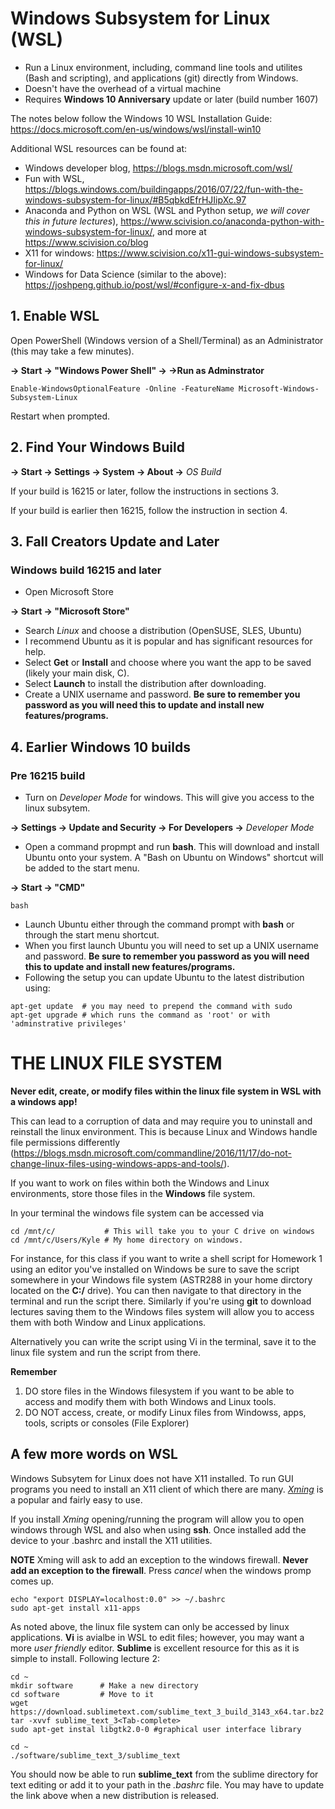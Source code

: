 # Windows Subsystem for Linux (WSL)


- Run a Linux environment, including, command line tools and utilites (Bash and scripting), and applications (git) directly from Windows. 
- Doesn't have the overhead of a virtual machine
- Requires **Windows 10 Anniversary** update or later (build number 1607) 

The notes below follow the Windows 10 WSL Installation Guide: 
https://docs.microsoft.com/en-us/windows/wsl/install-win10

Additional WSL resources can be found at:
- Windows developer blog, https://blogs.msdn.microsoft.com/wsl/
- Fun with WSL, https://blogs.windows.com/buildingapps/2016/07/22/fun-with-the-windows-subsystem-for-linux/#B5qbkdEfrHJIipXc.97
- Anaconda and Python on WSL (WSL and Python setup, *we will cover this in future lectures*), https://www.scivision.co/anaconda-python-with-windows-subsystem-for-linux/, and more at https://www.scivision.co/blog
- X11 for windows: https://www.scivision.co/x11-gui-windows-subsystem-for-linux/
- Windows for Data Science (similar to the above): https://joshpeng.github.io/post/wsl/#configure-x-and-fix-dbus


## 1. Enable WSL

Open PowerShell (Windows version of a Shell/Terminal) as an Administrator (this may take a few minutes). 

**-> Start -> "Windows Power Shell" -> <Right Click> ->Run as Adminstrator**

```
Enable-WindowsOptionalFeature -Online -FeatureName Microsoft-Windows-Subsystem-Linux
```
Restart when prompted.

## 2. Find Your Windows Build

**-> Start -> Settings -> System -> About ->** *OS Build*

If your build is 16215 or later, follow the instructions in sections 3. 

If your build is earlier then 16215, follow the instruction in section 4.  


## 3. Fall Creators Update and Later 

### Windows build 16215 and later
- Open Microsoft Store 

**-> Start -> "Microsoft Store"**

- Search *Linux* and choose a distribution (OpenSUSE, SLES, Ubuntu)
- I recommend Ubuntu as it is popular and has significant resources for help. 
- Select **Get** or **Install** and choose where you want the app to be saved (likely your main disk, C).
- Select **Launch** to install the distribution after downloading.
- Create a UNIX username and password. **Be sure to remember you password as you will need this to update and install new features/programs.**


## 4. Earlier Windows 10 builds 

### Pre 16215 build

- Turn on *Developer Mode* for windows. This will give you access to the linux subsytem.

**-> Settings -> Update and Security -> For Developers ->** *Developer Mode*

- Open a command propmpt and run **bash**. This will download and install Ubuntu onto your system. A "Bash on Ubuntu on Windows" shortcut will be added to the start menu. 

**-> Start -> "CMD"**
```
bash
```
- Launch Ubuntu either through the command prompt with **bash** or through the start menu shortcut. 
- When you first launch Ubuntu you will need to set up a UNIX username and password. **Be sure to remember you password as you will need this to update and install new features/programs.**
- Following the setup you can update Ubuntu to the latest distribution using:
```
apt-get update  # you may need to prepend the command with sudo
apt-get upgrade # which runs the command as 'root' or with 'adminstrative privileges' 
```

# THE LINUX FILE SYSTEM

**Never edit, create, or modify files within the linux file system in WSL with a windows app!**

This can lead to a corruption of data and may require you to uninstall and reinstall the linux environment. This is because Linux and Windows handle file permissions differently (https://blogs.msdn.microsoft.com/commandline/2016/11/17/do-not-change-linux-files-using-windows-apps-and-tools/).

If you want to work on files within both the Windows and Linux environments, store those files in the **Windows** file system. 

In your terminal the windows file system can be accessed via
```
cd /mnt/c/           # This will take you to your C drive on windows
cd /mnt/c/Users/Kyle # My home directory on windows. 
```  

For instance, for this class if you want to write a shell script for Homework 1 using an editor you've installed on Windows be sure to save the script somewhere in your Windows file system (ASTR288 in your home dirctory located on the **C:/** drive). You can then navigate to that directory in the terminal and run the script there. Similarly if you're using **git** to download lectures saving them to the Windows files system will allow you to access them with both Window and Linux applications.

Alternatively you can write the script using Vi in the terminal, save it to the linux file system and run the script from there.

**Remember**

1. DO  store files in the Windows filesystem if you want to be able to access and modify them with both Windows and Linux tools. 
2. DO NOT access, create, or modify Linux files from Windowss, apps, tools, scripts or consoles (File Explorer)

## A few more words on WSL 

Windows Subsytem for Linux does not have X11 installed. To run GUI programs you need to install an X11 client of which there are many. [*Xming*](https://sourceforge.net/projects/xming/) is a popular and fairly easy to use.

If you install *Xming* opening/running the program will allow you to open windows through WSL and also when using **ssh**. Once installed add the device to your .bashrc and install the X11 utilities.

**NOTE** Xming will ask to add an exception to the windows firewall. **Never add an exception to the firewall**. Press *cancel* when the windows promp comes up.   

```
echo "export DISPLAY=localhost:0.0" >> ~/.bashrc
sudo apt-get install x11-apps
``` 

As noted above, the linux file system can only be accessed by linux applications. **Vi** is avialbe in WSL to edit files; however, you may want a more *user friendly* editor. **Sublime** is excellent resource for this as it is simple to install. Following lecture 2:

```
cd ~      
mkdir software      # Make a new directory
cd software         # Move to it
wget https://download.sublimetext.com/sublime_text_3_build_3143_x64.tar.bz2
tar -xvvf sublime_text_3<Tab-complete> 
sudo apt-get instal libgtk2.0-0 #graphical user interface library

cd ~
./software/sublime_text_3/sublime_text
```

You should now be able to run **sublime_text** from the sublime directory for text editing or add it to your path in the *.bashrc* file. You may have to update the link above when a new distribution is released. 



